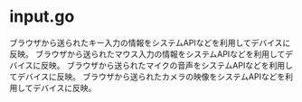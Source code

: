 # input.go

ブラウザから送られたキー入力の情報をシステムAPIなどを利用してデバイスに反映。
ブラウザから送られたマウス入力の情報をシステムAPIなどを利用してデバイスに反映。
ブラウザから送られたマイクの音声をシステムAPIなどを利用してデバイスに反映。
ブラウザから送られたカメラの映像をシステムAPIなどを利用してデバイスに反映。